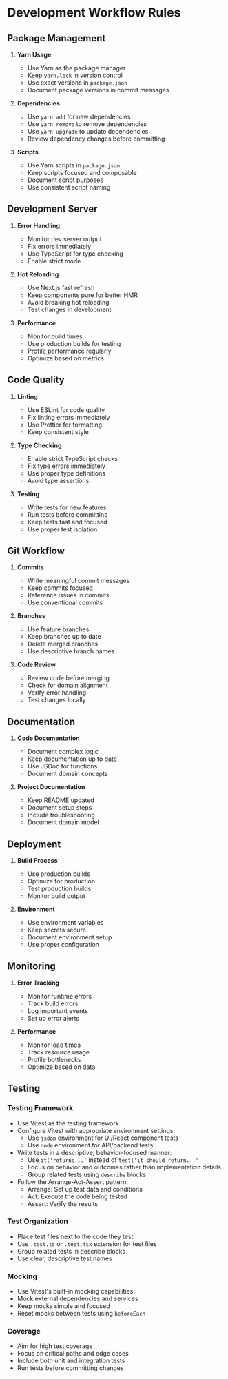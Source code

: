 # Development Workflow Rules

## Package Management

1. **Yarn Usage**
   - Use Yarn as the package manager
   - Keep `yarn.lock` in version control
   - Use exact versions in `package.json`
   - Document package versions in commit messages

2. **Dependencies**
   - Use `yarn add` for new dependencies
   - Use `yarn remove` to remove dependencies
   - Use `yarn upgrade` to update dependencies
   - Review dependency changes before committing

3. **Scripts**
   - Use Yarn scripts in `package.json`
   - Keep scripts focused and composable
   - Document script purposes
   - Use consistent script naming

## Development Server

1. **Error Handling**
   - Monitor dev server output
   - Fix errors immediately
   - Use TypeScript for type checking
   - Enable strict mode

2. **Hot Reloading**
   - Use Next.js fast refresh
   - Keep components pure for better HMR
   - Avoid breaking hot reloading
   - Test changes in development

3. **Performance**
   - Monitor build times
   - Use production builds for testing
   - Profile performance regularly
   - Optimize based on metrics

## Code Quality

1. **Linting**
   - Use ESLint for code quality
   - Fix linting errors immediately
   - Use Prettier for formatting
   - Keep consistent style

2. **Type Checking**
   - Enable strict TypeScript checks
   - Fix type errors immediately
   - Use proper type definitions
   - Avoid type assertions

3. **Testing**
   - Write tests for new features
   - Run tests before committing
   - Keep tests fast and focused
   - Use proper test isolation

## Git Workflow

1. **Commits**
   - Write meaningful commit messages
   - Keep commits focused
   - Reference issues in commits
   - Use conventional commits

2. **Branches**
   - Use feature branches
   - Keep branches up to date
   - Delete merged branches
   - Use descriptive branch names

3. **Code Review**
   - Review code before merging
   - Check for domain alignment
   - Verify error handling
   - Test changes locally

## Documentation

1. **Code Documentation**
   - Document complex logic
   - Keep documentation up to date
   - Use JSDoc for functions
   - Document domain concepts

2. **Project Documentation**
   - Keep README updated
   - Document setup steps
   - Include troubleshooting
   - Document domain model

## Deployment

1. **Build Process**
   - Use production builds
   - Optimize for production
   - Test production builds
   - Monitor build output

2. **Environment**
   - Use environment variables
   - Keep secrets secure
   - Document environment setup
   - Use proper configuration

## Monitoring

1. **Error Tracking**
   - Monitor runtime errors
   - Track build errors
   - Log important events
   - Set up error alerts

2. **Performance**
   - Monitor load times
   - Track resource usage
   - Profile bottlenecks
   - Optimize based on data

## Testing

### Testing Framework
- Use Vitest as the testing framework
- Configure Vitest with appropriate environment settings:
  - Use `jsdom` environment for UI/React component tests
  - Use `node` environment for API/backend tests
- Write tests in a descriptive, behavior-focused manner:
  - Use `it('returns...'` instead of `test('it should return...'`
  - Focus on behavior and outcomes rather than implementation details
  - Group related tests using `describe` blocks
- Follow the Arrange-Act-Assert pattern:
  - Arrange: Set up test data and conditions
  - Act: Execute the code being tested
  - Assert: Verify the results

### Test Organization
- Place test files next to the code they test
- Use `.test.ts` or `.test.tsx` extension for test files
- Group related tests in describe blocks
- Use clear, descriptive test names

### Mocking
- Use Vitest's built-in mocking capabilities
- Mock external dependencies and services
- Keep mocks simple and focused
- Reset mocks between tests using `beforeEach`

### Coverage
- Aim for high test coverage
- Focus on critical paths and edge cases
- Include both unit and integration tests
- Run tests before committing changes
